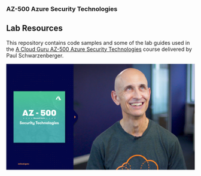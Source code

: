 ### AZ-500 Azure Security Technologies
## Lab Resources

This repository contains code samples and some of the lab guides used in the [A Cloud Guru AZ-500 Azure Security Technologies](https://acloud.guru/learn/az-500-microsoft-azure-security-technologies) course delivered by Paul Schwarzenberger. 

![Alt text](az-500.png?raw=true "AZ-500 Azure Security Technologies")
